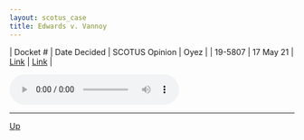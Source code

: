 ```yaml
---
layout: scotus_case
title: Edwards v. Vannoy
---
```


| Docket # | Date Decided | SCOTUS Opinion | Oyez |
| 19-5807 | 17 May 21 | [Link](https://www.supremecourt.gov/opinions/20pdf/593us1r36_j4ek.pdf) | [Link](https://www.oyez.org/cases/2020/19-5807) |

<audio controls>
   <source src='./resources/19-5807.mp3' type='audio/mpeg'>
</audio>

<object data='./resources/19-5807.pdf' type='application/pdf'></object>

---

[Up](./README.md)